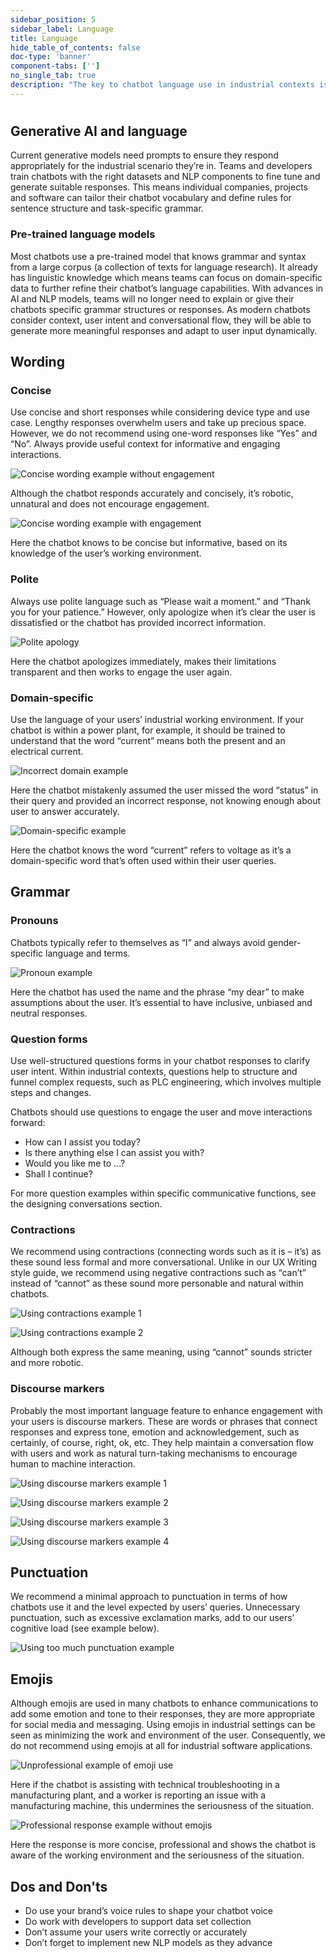 ```yaml
---
sidebar_position: 5
sidebar_label: Language
title: Language
hide_table_of_contents: false
doc-type: 'banner'
component-tabs: ['']
no_single_tab: true
description: "The key to chatbot language use in industrial contexts is simplicity. Use clear and concise grammar and wording for all responses without idiomatic language or slang. Instead, focus on domain-specific vocabulary. We recommend using both the Defining conversations section to support your creation of sample dialogs and our UX Writing style guide for grammar and wording support."
---
```


# 

## Generative AI and language 

Current generative models need prompts to ensure they respond appropriately for the industrial scenario they’re in. Teams and developers train chatbots with the right datasets and NLP components to fine tune and generate suitable responses. This means individual companies, projects and software can tailor their chatbot vocabulary and define rules for sentence structure and task-specific grammar. 

### Pre-trained language models  
Most chatbots use a pre-trained model that knows grammar and syntax from a large corpus (a collection of texts for language research). It already has linguistic knowledge which means teams can focus on domain-specific data to further refine their chatbot’s language capabilities. With advances in AI and NLP models, teams will no longer need to explain or give their chatbots specific grammar structures or responses. As modern chatbots consider context, user intent and conversational flow, they will be able to generate more meaningful responses and adapt to user input dynamically. 

## Wording 

### Concise
Use concise and short responses while considering device type and use case. Lengthy responses overwhelm users and take up precious space. However, we do not recommend using one-word responses like “Yes” and “No”. Always provide useful context for informative and engaging interactions. 
 
![Concise wording example without engagement](https://www.figma.com/design/wEptRgAezDU1z80Cn3eZ0o/iX-Pattern-Illustrations?node-id=3218-4276&t=etx1DcSbA7VDx5xD-4)

Although the chatbot responds accurately and concisely, it’s robotic, unnatural and does not encourage engagement. 

![Concise wording example with engagement](https://www.figma.com/design/wEptRgAezDU1z80Cn3eZ0o/iX-Pattern-Illustrations?node-id=3218-4318&t=etx1DcSbA7VDx5xD-4)

Here the chatbot knows to be concise but informative, based on its knowledge of the user’s working environment. 

### Polite
Always use polite language such as “Please wait a moment.” and “Thank you for your patience.” However, only apologize when it’s clear the user is dissatisfied or the chatbot has provided incorrect information. 

![Polite apology](https://www.figma.com/design/wEptRgAezDU1z80Cn3eZ0o/iX-Pattern-Illustrations?node-id=3218-4279&t=etx1DcSbA7VDx5xD-4)

Here the chatbot apologizes immediately, makes their limitations transparent and then works to engage the user again. 

### Domain-specific 
Use the language of your users’ industrial working environment. If your chatbot is within a power plant, for example, it should be trained to understand that the word “current” means both the present and an electrical current. 

![Incorrect domain example](https://www.figma.com/design/wEptRgAezDU1z80Cn3eZ0o/iX-Pattern-Illustrations?node-id=3218-4282&t=etx1DcSbA7VDx5xD-4) 

Here the chatbot mistakenly assumed the user missed the word “status” in their query and provided an incorrect response, not knowing enough about user to answer accurately. 

![Domain-specific example](https://www.figma.com/design/wEptRgAezDU1z80Cn3eZ0o/iX-Pattern-Illustrations?node-id=3218-4315&t=etx1DcSbA7VDx5xD-4)

Here the chatbot knows the word “current” refers to voltage as it’s a domain-specific word that’s often used within their user queries. 

## Grammar 

### Pronouns 
Chatbots typically refer to themselves as “I” and always avoid gender-specific language and terms. 

![Pronoun example](https://www.figma.com/design/wEptRgAezDU1z80Cn3eZ0o/iX-Pattern-Illustrations?node-id=3218-4286&t=etx1DcSbA7VDx5xD-4)

Here the chatbot has used the name and the phrase “my dear” to make assumptions about the user. It’s essential to have inclusive, unbiased and neutral responses. 

### Question forms
Use well-structured questions forms in your chatbot responses to clarify user intent. Within industrial contexts, questions help to structure and funnel complex requests, such as PLC engineering, which involves multiple steps and changes. 

Chatbots should use questions to engage the user and move interactions forward: 

- How can I assist you today?   
- Is there anything else I can assist you with?   
- Would you like me to …?   
- Shall I continue?   

For more question examples within specific communicative functions, see the designing conversations section.

### Contractions 
We recommend using contractions (connecting words such as it is – it’s) as these sound less formal and more conversational. Unlike in our UX Writing style guide, we recommend using negative contractions such as “can’t” instead of “cannot” as these sound more personable and natural within chatbots.  

![Using contractions example 1](https://www.figma.com/design/wEptRgAezDU1z80Cn3eZ0o/iX-Pattern-Illustrations?node-id=3218-4297&t=etx1DcSbA7VDx5xD-4) 

![Using contractions example 2](https://www.figma.com/design/wEptRgAezDU1z80Cn3eZ0o/iX-Pattern-Illustrations?node-id=3218-4300&t=etx1DcSbA7VDx5xD-4)

Although both express the same meaning, using “cannot” sounds stricter and more robotic.  

### Discourse markers
Probably the most important language feature to enhance engagement with your users is discourse markers. These are words or phrases that connect responses and express tone, emotion and acknowledgement, such as certainly, of course, right, ok, etc. They help maintain a conversation flow with users and work as natural turn-taking mechanisms to encourage human to machine interaction. 

![Using discourse markers example 1](https://www.figma.com/design/wEptRgAezDU1z80Cn3eZ0o/iX-Pattern-Illustrations?node-id=3218-4303&t=etx1DcSbA7VDx5xD-4)

![Using discourse markers example 2](https://www.figma.com/design/wEptRgAezDU1z80Cn3eZ0o/iX-Pattern-Illustrations?node-id=3218-4306&t=etx1DcSbA7VDx5xD-4)

![Using discourse markers example 3](https://www.figma.com/design/wEptRgAezDU1z80Cn3eZ0o/iX-Pattern-Illustrations?node-id=3218-4309&t=etx1DcSbA7VDx5xD-4)

![Using discourse markers example 4](https://www.figma.com/design/wEptRgAezDU1z80Cn3eZ0o/iX-Pattern-Illustrations?node-id=3218-4312&t=etx1DcSbA7VDx5xD-4)

## Punctuation

We recommend a minimal approach to punctuation in terms of how chatbots use it and the level expected by users’ queries. Unnecessary punctuation, such as excessive exclamation marks, add to our users’ cognitive load (see example below). 

![Using too much punctuation example](https://www.figma.com/design/wEptRgAezDU1z80Cn3eZ0o/iX-Pattern-Illustrations?node-id=3218-4288&t=etx1DcSbA7VDx5xD-4)

## Emojis 

Although emojis are used in many chatbots to enhance communications to add some emotion and tone to their responses, they are more appropriate for social media and messaging. Using emojis in industrial settings can be seen as minimizing the work and environment of the user. Consequently, we do not recommend using emojis at all for industrial software applications. 

![Unprofessional example of emoji use](https://www.figma.com/design/wEptRgAezDU1z80Cn3eZ0o/iX-Pattern-Illustrations?node-id=3218-4291&t=etx1DcSbA7VDx5xD-4)

Here if the chatbot is assisting with technical troubleshooting in a manufacturing plant, and a worker is reporting an issue with a manufacturing machine, this undermines the seriousness of the situation. 

![Professional response example without emojis](https://www.figma.com/design/wEptRgAezDU1z80Cn3eZ0o/iX-Pattern-Illustrations?node-id=3218-4294&t=etx1DcSbA7VDx5xD-4)

Here the response is more concise, professional and shows the chatbot is aware of the working environment and the seriousness of the situation. 

## Dos and Don'ts

- Do use your brand’s voice rules to shape your chatbot voice
- Do work with developers to support data set collection
- Don’t assume your users write correctly or accurately
- Don’t forget to implement new NLP models as they advance 

